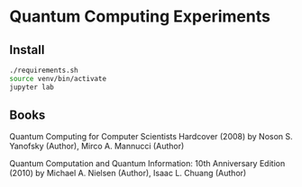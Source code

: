 # Quantum Computing Experiments

## Install
```bash
./requirements.sh
source venv/bin/activate
jupyter lab
```

## Books
Quantum Computing for Computer Scientists Hardcover (2008) by Noson S. Yanofsky  (Author), Mirco A. Mannucci  (Author)

Quantum Computation and Quantum Information: 10th Anniversary Edition (2010) by Michael A. Nielsen  (Author), Isaac L. Chuang  (Author)
